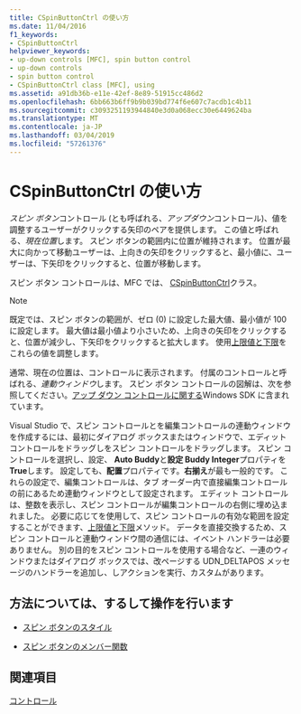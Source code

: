 ```yaml
---
title: CSpinButtonCtrl の使い方
ms.date: 11/04/2016
f1_keywords:
- CSpinButtonCtrl
helpviewer_keywords:
- up-down controls [MFC], spin button control
- up-down controls
- spin button control
- CSpinButtonCtrl class [MFC], using
ms.assetid: a91db36b-e11e-42ef-8e89-51915cc486d2
ms.openlocfilehash: 6bb663b6ff9b9b039bd774f6e607c7acdb1c4b11
ms.sourcegitcommit: c3093251193944840e3d0a068ecc30e6449624ba
ms.translationtype: MT
ms.contentlocale: ja-JP
ms.lasthandoff: 03/04/2019
ms.locfileid: "57261376"
---
```

# <a name="using-cspinbuttonctrl"></a>CSpinButtonCtrl の使い方

*スピン ボタン*コントロール (とも呼ばれる、*アップダウン*コントロール)、値を調整するユーザーがクリックする矢印のペアを提供します。 この値と呼ばれる、*現在位置*します。 スピン ボタンの範囲内に位置が維持されます。 位置が最大に向かって移動ユーザーは、上向きの矢印をクリックすると、最小値に、ユーザーは、下矢印をクリックすると、位置が移動します。

スピン ボタン コントロールは、MFC では、 [CSpinButtonCtrl](../mfc/reference/cspinbuttonctrl-class.md)クラス。

> [!NOTE]
>  既定では、スピン ボタンの範囲が、ゼロ (0) に設定した最大値、最小値が 100 に設定します。 最大値は最小値より小さいため、上向きの矢印をクリックすると、位置が減少し、下矢印をクリックすると拡大します。 使用[上限値と下限](../mfc/reference/cspinbuttonctrl-class.md#setrange)をこれらの値を調整します。

通常、現在の位置は、コントロールに表示されます。 付属のコントロールと呼ばれる、*連動ウィンドウ*します。 スピン ボタン コントロールの図解は、次を参照してください。[アップ ダウン コントロールに関する](/windows/desktop/Controls/up-down-controls)Windows SDK に含まれています。

Visual Studio で、スピン コントロールとを編集コントロールの連動ウィンドウを作成するには、最初にダイアログ ボックスまたはウィンドウで、エディット コントロールをドラッグしをスピン コントロールをドラッグします。 スピン コントロールを選択し、設定、 **Auto Buddy**と**設定 Buddy Integer**プロパティを**True**します。 設定しても、**配置**プロパティです。**右揃え**が最も一般的です。 これらの設定で、編集コントロールは、タブ オーダー内で直接編集コントロールの前にあるため連動ウィンドウとして設定されます。 エディット コントロールは、整数を表示し、スピン コントロールが編集コントロールの右側に埋め込まれました。 必要に応じてを使用して、スピン コントロールの有効な範囲を設定することができます、[上限値と下限](../mfc/reference/cspinbuttonctrl-class.md#setrange)メソッド。 データを直接交換するため、スピン コントロールと連動ウィンドウ間の通信には、イベント ハンドラーは必要ありません。 別の目的をスピン コントロールを使用する場合など、一連のウィンドウまたはダイアログ ボックスでは、改ページする UDN_DELTAPOS メッセージのハンドラーを追加し、しアクションを実行、カスタムがあります。

## <a name="what-do-you-want-to-know-more-about"></a>方法については、するして操作を行います

- [スピン ボタンのスタイル](../mfc/spin-button-styles.md)

- [スピン ボタンのメンバー関数](../mfc/spin-button-member-functions.md)

## <a name="see-also"></a>関連項目

[コントロール](../mfc/controls-mfc.md)
